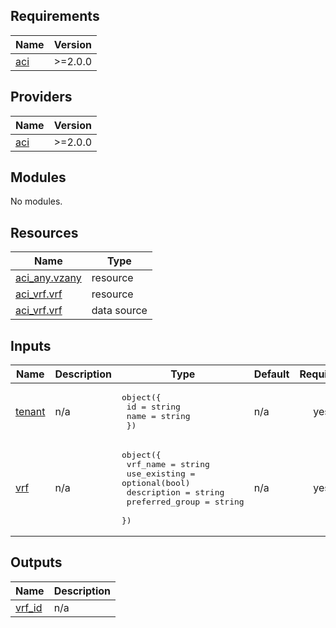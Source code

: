 <!-- BEGIN_TF_DOCS -->
## Requirements

| Name | Version |
|------|---------|
| <a name="requirement_aci"></a> [aci](#requirement\_aci) | >=2.0.0 |

## Providers

| Name | Version |
|------|---------|
| <a name="provider_aci"></a> [aci](#provider\_aci) | >=2.0.0 |

## Modules

No modules.

## Resources

| Name | Type |
|------|------|
| [aci_any.vzany](https://registry.terraform.io/providers/CiscoDevNet/aci/latest/docs/resources/any) | resource |
| [aci_vrf.vrf](https://registry.terraform.io/providers/CiscoDevNet/aci/latest/docs/resources/vrf) | resource |
| [aci_vrf.vrf](https://registry.terraform.io/providers/CiscoDevNet/aci/latest/docs/data-sources/vrf) | data source |

## Inputs

| Name | Description | Type | Default | Required |
|------|-------------|------|---------|:--------:|
| <a name="input_tenant"></a> [tenant](#input\_tenant) | n/a | <pre>object({<br>    id    = string<br>    name  = string<br>    })</pre> | n/a | yes |
| <a name="input_vrf"></a> [vrf](#input\_vrf) | n/a | <pre>object({<br>    vrf_name        = string<br>    use_existing    = optional(bool)<br>    description     = string<br>    preferred_group = string<br>    })</pre> | n/a | yes |

## Outputs

| Name | Description |
|------|-------------|
| <a name="output_vrf_id"></a> [vrf\_id](#output\_vrf\_id) | n/a |
<!-- END_TF_DOCS -->
